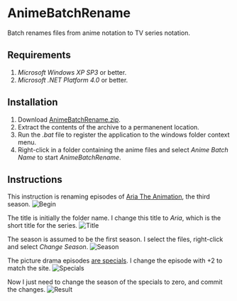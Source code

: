 # AnimeBatchRename

Batch renames files from anime notation to TV series notation.

## Requirements

  1. *Microsoft Windows XP SP3* or better.
  2. *Microsoft .NET Platform 4.0* or better.

## Installation

  1. Download [AnimeBatchRename.zip](https://github.com/Deathspike/AnimeBatchRename/raw/master/Build/AnimeBatchRename.zip).
  2. Extract the contents of the archive to a permanenent location.
  3. Run the *.bat* file to register the application to the windows folder context menu.
  4. Right-click in a folder containing the anime files and select *Anime Batch Name* to start *AnimeBatchRename*.

## Instructions

This instruction is renaming episodes of [Aria The Animation](http://thetvdb.com/?tab=series&id=79839), the third season.
![Begin](https://raw.github.com/Deathspike/AnimeBatchRename/master/Screenshot/1-begin.png)

The title is initially the folder name. I change this title to *Aria*, which is the short title for the series.
![Title](https://raw.github.com/Deathspike/AnimeBatchRename/master/Screenshot/2-title.png)

The season is assumed to be the first season. I select the files, right-click and select *Change Season*.
![Season](https://raw.github.com/Deathspike/AnimeBatchRename/master/Screenshot/3-season.png)

The picture drama episodes [are specials](http://thetvdb.com/?tab=season&seriesid=79839&seasonid=27236&lid=7). I change the episode with +2 to match the site.
![Specials](https://raw.github.com/Deathspike/AnimeBatchRename/master/Screenshot/4-specials.png)

Now I just need to change the season of the specials to zero, and commit the changes.
![Result](https://raw.github.com/Deathspike/AnimeBatchRename/master/Screenshot/5-result.png)
